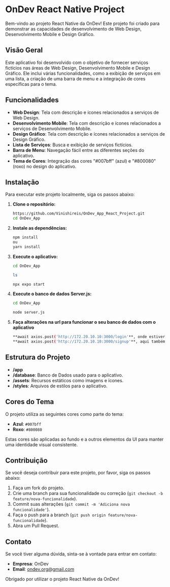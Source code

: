 # OnDev React Native Project

Bem-vindo ao projeto React Native da OnDev! Este projeto foi criado para demonstrar as capacidades de desenvolvimento de Web Design, Desenvolvimento Mobile e Design Gráfico.

## Visão Geral

Este aplicativo foi desenvolvido com o objetivo de fornecer serviços fictícios nas áreas de Web Design, Desenvolvimento Mobile e Design Gráfico. Ele inclui várias funcionalidades, como a exibição de serviços em uma lista, a criação de uma barra de menu e a integração de cores específicas para o tema.

## Funcionalidades

- **Web Design**: Tela com descrição e ícones relacionados a serviços de Web Design.
- **Desenvolvimento Mobile**: Tela com descrição e ícones relacionados a serviços de Desenvolvimento Mobile.
- **Design Gráfico**: Tela com descrição e ícones relacionados a serviços de Design Gráfico.
- **Lista de Serviços**: Busca e exibição de serviços fictícios.
- **Barra de Menu**: Navegação fácil entre as diferentes seções do aplicativo.
- **Tema de Cores**: Integração das cores "#007bff" (azul) e "#800080" (roxo) no design do aplicativo.

## Instalação

Para executar este projeto localmente, siga os passos abaixo:

1. **Clone o repositório:**
    ```sh
    https://github.com/Vinishireis/OnDev_App_React_Project.git
    cd OnDev_App
    ```

2. **Instale as dependências:**
    ```sh
    npm install
    ou
    yarn install
    ```

3. **Execute o aplicativo:**
    ```sh
    cd OnDev_App

    ls

    npx expo start
    ```

 4. **Execute o banco de dados Server.js:**
    ```sh
    cd OnDev_App

    node server.js
    ```


 5. **Faça alterações na url para funcionar o seu banco de dados com o aplicativo**
    ```sh
    **await axios.post('http://172.20.10.10:3000/login'**, onde estiver com essa url troque pela sua conexão IPV4 do Computador await axios.post('http://_____________:3000/login')
    **await axios.post('http://172.20.10.10:3000/signup'**, aqui também em signup faça a mesma coisa sempre deixe o final :3000/ o local que está chamando.
## Estrutura do Projeto

  - **/app**
  - **/database**: Banco de Dados usado para o aplicativo.
  - **/assets**: Recursos estáticos como imagens e ícones.
  - **/styles**: Arquivos de estilos para o aplicativo.

## Cores do Tema

O projeto utiliza as seguintes cores como parte do tema:

- **Azul**: `#007bff`
- **Roxo**: `#800080`

Estas cores são aplicadas ao fundo e a outros elementos da UI para manter uma identidade visual consistente.

## Contribuição

Se você deseja contribuir para este projeto, por favor, siga os passos abaixo:

1. Faça um fork do projeto.
2. Crie uma branch para sua funcionalidade ou correção (`git checkout -b feature/nova-funcionalidade`).
3. Commit suas alterações (`git commit -m 'Adiciona nova funcionalidade'`).
4. Faça o push para a branch (`git push origin feature/nova-funcionalidade`).
5. Abra um Pull Request.

## Contato

Se você tiver alguma dúvida, sinta-se à vontade para entrar em contato:

- **Empresa**: OnDev
- **Email**: ondev.org@gmail.com

Obrigado por utilizar o projeto React Native da OnDev!
